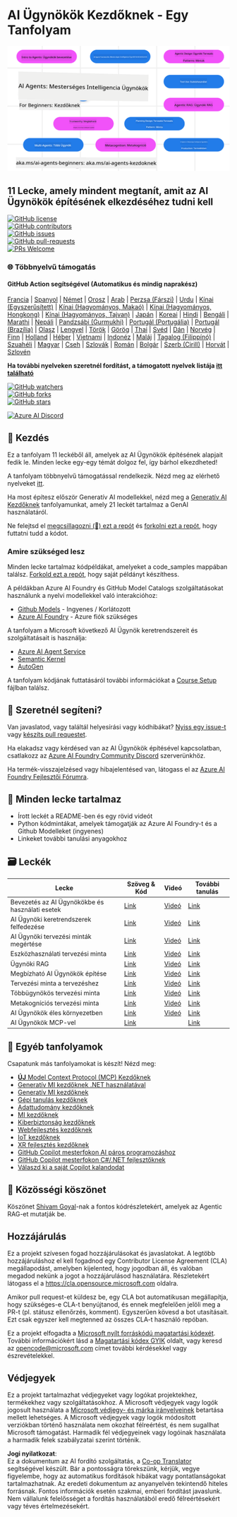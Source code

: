 <!--
CO_OP_TRANSLATOR_METADATA:
{
  "original_hash": "b06f16d6944fab788df1db7638d0edaa",
  "translation_date": "2025-07-12T08:44:52+00:00",
  "source_file": "README.md",
  "language_code": "hu"
}
-->
# AI Ügynökök Kezdőknek - Egy Tanfolyam

![Generatív AI Kezdőknek](../../translated_images/repo-thumbnail.083b24afed61b6dd27a7fc53798bebe9edf688a41031163a1fca9f61c64d63ec.hu.png)

## 11 Lecke, amely mindent megtanít, amit az AI Ügynökök építésének elkezdéséhez tudni kell

[![GitHub license](https://img.shields.io/github/license/microsoft/ai-agents-for-beginners.svg)](https://github.com/microsoft/ai-agents-for-beginners/blob/master/LICENSE?WT.mc_id=academic-105485-koreyst)  
[![GitHub contributors](https://img.shields.io/github/contributors/microsoft/ai-agents-for-beginners.svg)](https://GitHub.com/microsoft/ai-agents-for-beginners/graphs/contributors/?WT.mc_id=academic-105485-koreyst)  
[![GitHub issues](https://img.shields.io/github/issues/microsoft/ai-agents-for-beginners.svg)](https://GitHub.com/microsoft/ai-agents-for-beginners/issues/?WT.mc_id=academic-105485-koreyst)  
[![GitHub pull-requests](https://img.shields.io/github/issues-pr/microsoft/ai-agents-for-beginners.svg)](https://GitHub.com/microsoft/ai-agents-for-beginners/pulls/?WT.mc_id=academic-105485-koreyst)  
[![PRs Welcome](https://img.shields.io/badge/PRs-welcome-brightgreen.svg?style=flat-square)](http://makeapullrequest.com?WT.mc_id=academic-105485-koreyst)

### 🌐 Többnyelvű támogatás

#### GitHub Action segítségével (Automatikus és mindig naprakész)

[Francia](../fr/README.md) | [Spanyol](../es/README.md) | [Német](../de/README.md) | [Orosz](../ru/README.md) | [Arab](../ar/README.md) | [Perzsa (Fárszi)](../fa/README.md) | [Urdu](../ur/README.md) | [Kínai (Egyszerűsített)](../zh/README.md) | [Kínai (Hagyományos, Makaó)](../mo/README.md) | [Kínai (Hagyományos, Hongkong)](../hk/README.md) | [Kínai (Hagyományos, Tajvan)](../tw/README.md) | [Japán](../ja/README.md) | [Koreai](../ko/README.md) | [Hindi](../hi/README.md) | [Bengáli](../bn/README.md) | [Marathi](../mr/README.md) | [Nepáli](../ne/README.md) | [Pandzsábi (Gurmukhi)](../pa/README.md) | [Portugál (Portugália)](../pt/README.md) | [Portugál (Brazília)](../br/README.md) | [Olasz](../it/README.md) | [Lengyel](../pl/README.md) | [Török](../tr/README.md) | [Görög](../el/README.md) | [Thai](../th/README.md) | [Svéd](../sv/README.md) | [Dán](../da/README.md) | [Norvég](../no/README.md) | [Finn](../fi/README.md) | [Holland](../nl/README.md) | [Héber](../he/README.md) | [Vietnami](../vi/README.md) | [Indonéz](../id/README.md) | [Maláj](../ms/README.md) | [Tagalog (Filippínó)](../tl/README.md) | [Szuahéli](../sw/README.md) | [Magyar](./README.md) | [Cseh](../cs/README.md) | [Szlovák](../sk/README.md) | [Román](../ro/README.md) | [Bolgár](../bg/README.md) | [Szerb (Cirill)](../sr/README.md) | [Horvát](../hr/README.md) | [Szlovén](../sl/README.md)

**Ha további nyelveken szeretnél fordítást, a támogatott nyelvek listája [itt található](https://github.com/Azure/co-op-translator/blob/main/getting_started/supported-languages.md)**

[![GitHub watchers](https://img.shields.io/github/watchers/microsoft/ai-agents-for-beginners.svg?style=social&label=Watch)](https://GitHub.com/microsoft/ai-agents-for-beginners/watchers/?WT.mc_id=academic-105485-koreyst)  
[![GitHub forks](https://img.shields.io/github/forks/microsoft/ai-agents-for-beginners.svg?style=social&label=Fork)](https://GitHub.com/microsoft/ai-agents-for-beginners/network/?WT.mc_id=academic-105485-koreyst)  
[![GitHub stars](https://img.shields.io/github/stars/microsoft/ai-agents-for-beginners.svg?style=social&label=Star)](https://GitHub.com/microsoft/ai-agents-for-beginners/stargazers/?WT.mc_id=academic-105485-koreyst)

[![Azure AI Discord](https://dcbadge.limes.pink/api/server/kzRShWzttr)](https://discord.gg/kzRShWzttr)


## 🌱 Kezdés

Ez a tanfolyam 11 leckéből áll, amelyek az AI Ügynökök építésének alapjait fedik le. Minden lecke egy-egy témát dolgoz fel, így bárhol elkezdheted!

A tanfolyam többnyelvű támogatással rendelkezik. Nézd meg az elérhető nyelveket [itt](../..).

Ha most építesz először Generatív AI modellekkel, nézd meg a [Generatív AI Kezdőknek](https://aka.ms/genai-beginners) tanfolyamunkat, amely 21 leckét tartalmaz a GenAI használatáról.

Ne felejtsd el [megcsillagozni (🌟) ezt a repót](https://docs.github.com/en/get-started/exploring-projects-on-github/saving-repositories-with-stars?WT.mc_id=academic-105485-koreyst) és [forkolni ezt a repót](https://github.com/microsoft/ai-agents-for-beginners/fork), hogy futtatni tudd a kódot.

### Amire szükséged lesz

Minden lecke tartalmaz kódpéldákat, amelyeket a code_samples mappában találsz. [Forkold ezt a repót](https://github.com/microsoft/ai-agents-for-beginners/fork), hogy saját példányt készíthess.

A példákban Azure AI Foundry és GitHub Model Catalogs szolgáltatásokat használunk a nyelvi modellekkel való interakcióhoz:

- [Github Models](https://aka.ms/ai-agents-beginners/github-models) - Ingyenes / Korlátozott  
- [Azure AI Foundry](https://aka.ms/ai-agents-beginners/ai-foundry) - Azure fiók szükséges

A tanfolyam a Microsoft következő AI Ügynök keretrendszereit és szolgáltatásait is használja:

- [Azure AI Agent Service](https://aka.ms/ai-agents-beginners/ai-agent-service)  
- [Semantic Kernel](https://aka.ms/ai-agents-beginners/semantic-kernel)  
- [AutoGen](https://aka.ms/ai-agents/autogen)

A tanfolyam kódjának futtatásáról további információkat a [Course Setup](./00-course-setup/README.md) fájlban találsz.

## 🙏 Szeretnél segíteni?

Van javaslatod, vagy találtál helyesírási vagy kódhibákat? [Nyiss egy issue-t](https://github.com/microsoft/ai-agents-for-beginners/issues?WT.mc_id=academic-105485-koreyst) vagy [készíts pull requestet](https://github.com/microsoft/ai-agents-for-beginners/pulls?WT.mc_id=academic-105485-koreyst).

Ha elakadsz vagy kérdésed van az AI Ügynökök építésével kapcsolatban, csatlakozz az [Azure AI Foundry Community Discord](https://discord.gg/kzRShWzttr) szerverünkhöz.

Ha termék-visszajelzésed vagy hibajelentésed van, látogass el az [Azure AI Foundry Fejlesztői Fórumra](https://aka.ms/azureaifoundry/forum).

## 📂 Minden lecke tartalmaz

- Írott leckét a README-ben és egy rövid videót  
- Python kódmintákat, amelyek támogatják az Azure AI Foundry-t és a Github Modelleket (ingyenes)  
- Linkeket további tanulási anyagokhoz  

## 🗃️ Leckék

| **Lecke**                                | **Szöveg & Kód**                                   | **Videó**                                                  | **További tanulás**                                                                    |
|------------------------------------------|----------------------------------------------------|------------------------------------------------------------|----------------------------------------------------------------------------------------|
| Bevezetés az AI Ügynökökbe és használati esetek | [Link](./01-intro-to-ai-agents/README.md)          | [Videó](https://youtu.be/3zgm60bXmQk?si=z8QygFvYQv-9WtO1)  | [Link](https://aka.ms/ai-agents-beginners/collection?WT.mc_id=academic-105485-koreyst) |
| AI Ügynöki keretrendszerek felfedezése  | [Link](./02-explore-agentic-frameworks/README.md)  | [Videó](https://youtu.be/ODwF-EZo_O8?si=Vawth4hzVaHv-u0H)  | [Link](https://aka.ms/ai-agents-beginners/collection?WT.mc_id=academic-105485-koreyst) |
| AI Ügynöki tervezési minták megértése   | [Link](./03-agentic-design-patterns/README.md)     | [Videó](https://youtu.be/m9lM8qqoOEA?si=BIzHwzstTPL8o9GF)  | [Link](https://aka.ms/ai-agents-beginners/collection?WT.mc_id=academic-105485-koreyst) |
| Eszközhasználati tervezési minta         | [Link](./04-tool-use/README.md)                    | [Videó](https://youtu.be/vieRiPRx-gI?si=2z6O2Xu2cu_Jz46N)  | [Link](https://aka.ms/ai-agents-beginners/collection?WT.mc_id=academic-105485-koreyst) |
| Ügynöki RAG                             | [Link](./05-agentic-rag/README.md)                 | [Videó](https://youtu.be/WcjAARvdL7I?si=gKPWsQpKiIlDH9A3)  | [Link](https://aka.ms/ai-agents-beginners/collection?WT.mc_id=academic-105485-koreyst) |
| Megbízható AI Ügynökök építése          | [Link](./06-building-trustworthy-agents/README.md) | [Videó](https://youtu.be/iZKkMEGBCUQ?si=jZjpiMnGFOE9L8OK ) | [Link](https://aka.ms/ai-agents-beginners/collection?WT.mc_id=academic-105485-koreyst) |
| Tervezési minta a tervezéshez            | [Link](./07-planning-design/README.md)             | [Videó](https://youtu.be/kPfJ2BrBCMY?si=6SC_iv_E5-mzucnC)  | [Link](https://aka.ms/ai-agents-beginners/collection?WT.mc_id=academic-105485-koreyst) |
| Többügynökös tervezési minta             | [Link](./08-multi-agent/README.md)                 | [Videó](https://youtu.be/V6HpE9hZEx0?si=rMgDhEu7wXo2uo6g)  | [Link](https://aka.ms/ai-agents-beginners/collection?WT.mc_id=academic-105485-koreyst) |
| Metakogníciós tervezési minta            | [Link](./09-metacognition/README.md)               | [Videó](https://youtu.be/His9R6gw6Ec?si=8gck6vvdSNCt6OcF)  | [Link](https://aka.ms/ai-agents-beginners/collection?WT.mc_id=academic-105485-koreyst) |
| AI Ügynökök éles környezetben            | [Link](./10-ai-agents-production/README.md)        | [Videó](https://youtu.be/l4TP6IyJxmQ?si=31dnhexRo6yLRJDl)  | [Link](https://aka.ms/ai-agents-beginners/collection?WT.mc_id=academic-105485-koreyst) |
| AI Ügynökök MCP-vel                      | [Link](./11-mcp/README.md)                         |                                                            | [Link](https://aka.ms/mcp-for-beginners)                                               |

## 🎒 Egyéb tanfolyamok

Csapatunk más tanfolyamokat is készít! Nézd meg:

- [**ÚJ** Model Context Protocol (MCP) Kezdőknek](https://github.com/microsoft/mcp-for-beginners?WT.mc_id=academic-105485-koreyst)
- [Generatív MI kezdőknek .NET használatával](https://github.com/microsoft/Generative-AI-for-beginners-dotnet?WT.mc_id=academic-105485-koreyst)
- [Generatív MI kezdőknek](https://github.com/microsoft/generative-ai-for-beginners?WT.mc_id=academic-105485-koreyst)
- [Gépi tanulás kezdőknek](https://aka.ms/ml-beginners?WT.mc_id=academic-105485-koreyst)
- [Adattudomány kezdőknek](https://aka.ms/datascience-beginners?WT.mc_id=academic-105485-koreyst)
- [MI kezdőknek](https://aka.ms/ai-beginners?WT.mc_id=academic-105485-koreyst)
- [Kiberbiztonság kezdőknek](https://github.com/microsoft/Security-101??WT.mc_id=academic-96948-sayoung)
- [Webfejlesztés kezdőknek](https://aka.ms/webdev-beginners?WT.mc_id=academic-105485-koreyst)
- [IoT kezdőknek](https://aka.ms/iot-beginners?WT.mc_id=academic-105485-koreyst)
- [XR fejlesztés kezdőknek](https://github.com/microsoft/xr-development-for-beginners?WT.mc_id=academic-105485-koreyst)
- [GitHub Copilot mesterfokon AI páros programozáshoz](https://aka.ms/GitHubCopilotAI?WT.mc_id=academic-105485-koreyst)
- [GitHub Copilot mesterfokon C#/.NET fejlesztőknek](https://github.com/microsoft/mastering-github-copilot-for-dotnet-csharp-developers?WT.mc_id=academic-105485-koreyst)
- [Válaszd ki a saját Copilot kalandodat](https://github.com/microsoft/CopilotAdventures?WT.mc_id=academic-105485-koreyst)

## 🌟 Közösségi köszönet

Köszönet [Shivam Goyal](https://www.linkedin.com/in/shivam2003/)-nak a fontos kódrészletekért, amelyek az Agentic RAG-et mutatják be.

## Hozzájárulás

Ez a projekt szívesen fogad hozzájárulásokat és javaslatokat. A legtöbb hozzájáruláshoz el kell fogadnod egy
Contributor License Agreement (CLA) megállapodást, amelyben kijelented, hogy jogodban áll, és valóban megadod nekünk
a jogot a hozzájárulásod használatára. Részletekért látogass el a
<https://cla.opensource.microsoft.com> oldalra.

Amikor pull request-et küldesz be, egy CLA bot automatikusan megállapítja, hogy szükséges-e CLA-t benyújtanod,
és ennek megfelelően jelöli meg a PR-t (pl. státusz ellenőrzés, komment). Egyszerűen kövesd a bot utasításait.
Ezt csak egyszer kell megtenned az összes CLA-t használó repóban.

Ez a projekt elfogadta a [Microsoft nyílt forráskódú magatartási kódexét](https://opensource.microsoft.com/codeofconduct/).
További információkért lásd a [Magatartási kódex GYIK](https://opensource.microsoft.com/codeofconduct/faq/) oldalt, vagy
keresd az [opencode@microsoft.com](mailto:opencode@microsoft.com) címet további kérdésekkel vagy észrevételekkel.

## Védjegyek

Ez a projekt tartalmazhat védjegyeket vagy logókat projektekhez, termékekhez vagy szolgáltatásokhoz. A Microsoft
védjegyek vagy logók jogosult használata a
[Microsoft védjegy- és márka irányelveinek](https://www.microsoft.com/legal/intellectualproperty/trademarks/usage/general) betartása mellett lehetséges.
A Microsoft védjegyek vagy logók módosított verziókban történő használata nem okozhat félreértést, és nem sugallhat Microsoft támogatást.
Harmadik fél védjegyeinek vagy logóinak használata a harmadik felek szabályzatai szerint történik.

**Jogi nyilatkozat**:  
Ez a dokumentum az AI fordító szolgáltatás, a [Co-op Translator](https://github.com/Azure/co-op-translator) segítségével készült. Bár a pontosságra törekszünk, kérjük, vegye figyelembe, hogy az automatikus fordítások hibákat vagy pontatlanságokat tartalmazhatnak. Az eredeti dokumentum az anyanyelvén tekintendő hiteles forrásnak. Fontos információk esetén szakmai, emberi fordítást javaslunk. Nem vállalunk felelősséget a fordítás használatából eredő félreértésekért vagy téves értelmezésekért.